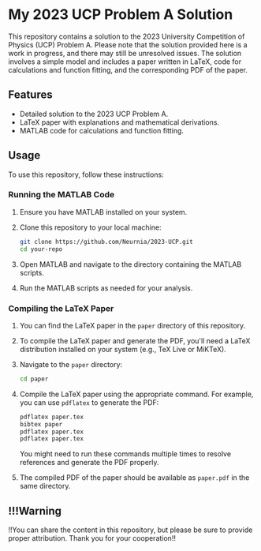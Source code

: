# My 2023 UCP Problem A Solution

This repository contains a solution to the 2023 University Competition of Physics (UCP) Problem A. Please note that the solution provided here is a work in progress, and there may still be unresolved issues. The solution involves a simple model and includes a paper written in LaTeX, code for calculations and function fitting, and the corresponding PDF of the paper.

## Features

- Detailed solution to the 2023 UCP Problem A.
- LaTeX paper with explanations and mathematical derivations.
- MATLAB code for calculations and function fitting.

## Usage

To use this repository, follow these instructions:

### Running the MATLAB Code

1. Ensure you have MATLAB installed on your system.

2. Clone this repository to your local machine:

   ```bash
   git clone https://github.com/Neurnia/2023-UCP.git
   cd your-repo
   ```

3. Open MATLAB and navigate to the directory containing the MATLAB scripts.

4. Run the MATLAB scripts as needed for your analysis.

### Compiling the LaTeX Paper

1. You can find the LaTeX paper in the `paper` directory of this repository.

2. To compile the LaTeX paper and generate the PDF, you'll need a LaTeX distribution installed on your system (e.g., TeX Live or MiKTeX).

3. Navigate to the `paper` directory:

   ```bash
   cd paper
   ```

4. Compile the LaTeX paper using the appropriate command. For example, you can use `pdflatex` to generate the PDF:

   ```bash
   pdflatex paper.tex
   bibtex paper
   pdflatex paper.tex
   pdflatex paper.tex
   ```

   You might need to run these commands multiple times to resolve references and generate the PDF properly.

5. The compiled PDF of the paper should be available as `paper.pdf` in the same directory.

## !!!Warning

!!You can share the content in this repository, but please be sure to provide proper attribution. Thank you for your cooperation!!
